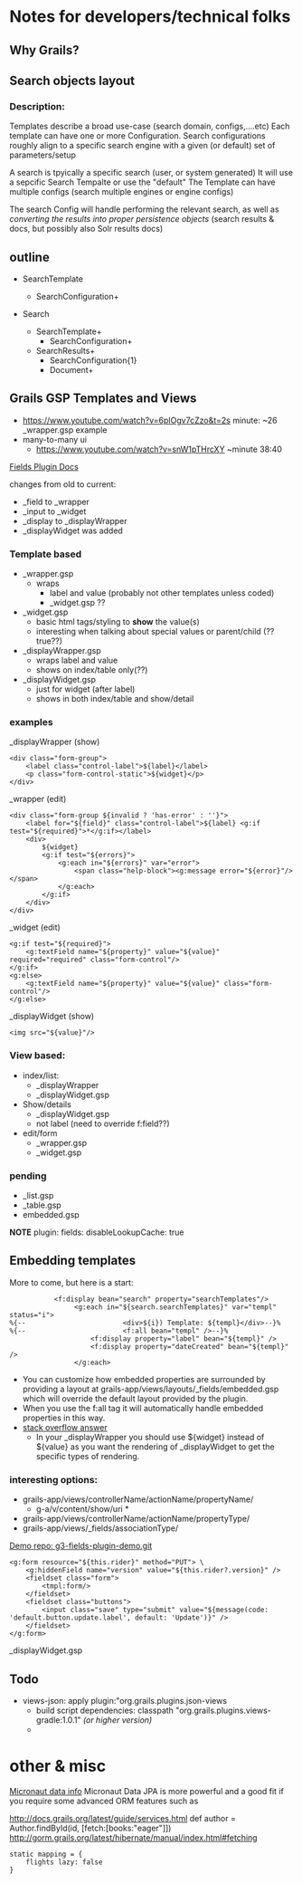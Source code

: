 # Notes for developers/technical folks

## Why Grails?


## Search objects layout
### Description:
Templates describe a broad use-case (search domain, configs,....etc)
Each template can have one or more Configuration.
Search configurations roughly align to a specific search engine with a given (or default) set of parameters/setup

A search is tpyically a specific search (user, or system generated)
It will use a sepcific Search Tempalte or use the "default"
The Template can have multiple configs (search multiple engines or engine configs)

The search Config will handle performing the relevant search,
as well as _converting the results into proper persistence objects_ (search results & docs, but possibly also Solr results docs)

## outline
- SearchTemplate
  - SearchConfiguration+

- Search
  - SearchTemplate+
    - SearchConfiguration+
  - SearchResults+
    - SearchConfiguration{1}
    - Document+



## Grails GSP Templates and Views

- https://www.youtube.com/watch?v=6pIOgv7cZzo&t=2s  minute: ~26  _wrapper.gsp example
- many-to-many ui
  - https://www.youtube.com/watch?v=snW1pTHrcXY ~minute 38:40


[Fields Plugin Docs](https://grails-fields-plugin.github.io/grails-fields/snapshot/guide/index.html#customizingFieldRendering)

changes from old to current:
* _field to _wrapper
* _input to _widget
* _display to _displayWrapper
* _displayWidget was added


### Template based
* _wrapper.gsp
  * wraps
    * label and value (probably not other templates unless coded)
    * _widget.gsp ??
* _widget.gsp
    * basic html tags/styling to **show** the value(s)
    * interesting when talking about special values or parent/child (??true??)
* _displayWrapper.gsp
  * wraps label and value
  * shows on index/table only(??)
* _displayWidget.gsp
  * just for widget (after label)
  * shows in both index/table and show/detail


### examples
_displayWrapper (show)

    <div class="form-group">
        <label class="control-label">${label}</label>
        <p class="form-control-static">${widget}</p>
    </div>

_wrapper  (edit)

    <div class="form-group ${invalid ? 'has-error' : ''}">
        <label for="${field}" class="control-label">${label} <g:if test="${required}">*</g:if></label>
        <div>
            ${widget}
            <g:if test="${errors}">
                <g:each in="${errors}" var="error">
                    <span class="help-block"><g:message error="${error}"/></span>
                </g:each>
            </g:if>
        </div>
    </div>

_widget (edit)

    <g:if test="${required}">
        <g:textField name="${property}" value="${value}" required="required" class="form-control"/>
    </g:if>
    <g:else>
        <g:textField name="${property}" value="${value}" class="form-control"/>
    </g:else>

_displayWidget (show)

    <img src="${value}"/>


### View based:
* index/list:
  * _displayWrapper
  * _displayWidget.gsp
* Show/details
  *  _displayWidget.gsp
  * not label (need to override f:field??)
* edit/form
  * _wrapper.gsp
  * _widget.gsp

### pending
* _list.gsp
* _table.gsp
* embedded.gsp

**NOTE**
      plugin:
        fields:
            disableLookupCache: true


## Embedding templates
More to come, but here is a start:

               <f:display bean="search" property="searchTemplates"/>
                    <g:each in="${search.searchTemplates}" var="templ" status="i">
    %{--                        <div>${i}) Template: ${templ}</div>--}%
    %{--                        <f:all bean="templ" />--}%
                        <f:display property="label" bean="${templ}" />
                        <f:display property="dateCreated" bean="${templ}" />
                    </g:each>


* You can customize how embedded properties are surrounded by providing a layout at grails-app/views/layouts/_fields/embedded.gsp which will override the default layout provided by the plugin.
* When you use the f:all tag it will automatically handle embedded properties in this way.
* [stack overflow answer](https://stackoverflow.com/questions/49036354/custom-fields-displayed-by-grails-fields-plugin-with-fdisplay)
  * In your _displayWrapper you should use ${widget} instead of ${value} as you want the rendering of _displayWidget to get the specific types of rendering.

### interesting options:

* grails-app/views/controllerName/actionName/propertyName/
  * g-a/v/content/show/uri
    *
* grails-app/views/controllerName/actionName/propertyType/
* grails-app/views/_fields/associationType/

[Demo repo: g3-fields-plugin-demo.git](https://github.com/sbglasius/g3-fields-plugin-demo.git)

    <g:form resource="${this.rider}" method="PUT"> \
        <g:hiddenField name="version" value="${this.rider?.version}" />
        <fieldset class="form">
            <tmpl:form/>
        </fieldset>
        <fieldset class="buttons">
            <input class="save" type="submit" value="${message(code: 'default.button.update.label', default: 'Update')}" />
        </fieldset>
    </g:form>

_displayWidget.gsp

## Todo
- views-json: apply plugin:"org.grails.plugins.json-views
  - build script dependencies:  classpath "org.grails.plugins.views-gradle:1.0.1"  _(or higher version)_
  -


# other & misc
[Micronaut data info](https://medium.com/agorapulse-stories/goodbye-grails-hello-micronaut-10-micronaut-data-759c6c36bc7)
Micronaut Data JPA is more powerful and a good fit if you require some advanced ORM features such as

http://docs.grails.org/latest/guide/services.html
def author = Author.findById(id, [fetch:[books:"eager"]])
http://gorm.grails.org/latest/hibernate/manual/index.html#fetching

    static mapping = {
        flights lazy: false
    }

